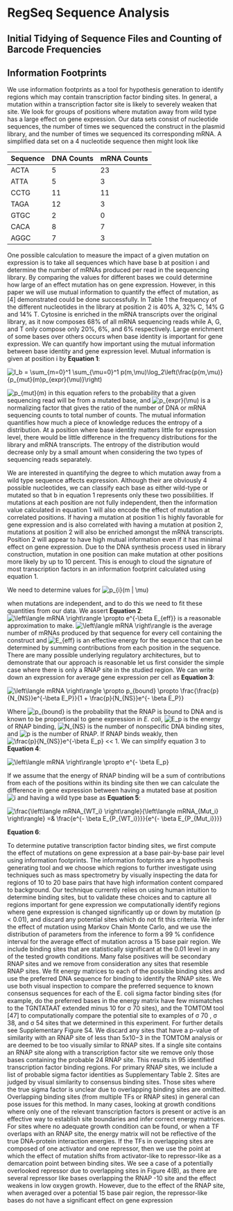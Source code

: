 # RegSeq Sequence Analysis

## Initial Tidying of Sequence Files and Counting of Barcode Frequencies

## Information Footprints
We use information footprints as a tool for hypothesis generation to identify regions which may
contain transcription factor binding sites. In general, a mutation within a transcription factor site
is likely to severely weaken that site. We look for groups of positions where mutation away from
wild type has a large effect on gene expression. Our data sets consist of nucleotide sequences, the
number of times we sequenced the construct in the plasmid library, and the number of times we
sequenced its corresponding mRNA. A simplified data set on a 4 nucleotide sequence then might
look like

| Sequence    | DNA Counts  | mRNA Counts |
| ----------- | ----------- | ----------- |
| ACTA        | 5           | 23          |
| ATTA        | 5           | 3           |
| CCTG        | 11          | 11          |
| TAGA        | 12          | 3           |
| GTGC        | 2           | 0           |
| CACA        | 8           | 7           |
| AGGC        | 7           | 3           |

One possible calculation to measure the impact of a given mutation on expression is to take
all sequences which have base b at position i and determine the number of mRNAs produced per
read in the sequencing library. By comparing the values for different bases we could determine
how large of an effect mutation has on gene expression. However, in this paper we will use mutual
information to quantify the effect of mutation, as [4] demonstrated could be done successfully.
In Table 1 the frequency of the different nucleotides in the library at position 2 is 40% A, 32% C, 14% G and 14% T. Cytosine is enriched in the mRNA transcripts over the original library, as it
now composes 68% of all mRNA sequencing reads while A, G, and T only compose only 20%,
6%, and 6% respectively. Large enrichment of some bases over others occurs when base identity
is important for gene expression. We can quantify how important using the mutual information
between base identity and gene expression level. Mutual information is given at position i by **Equation 1**:

![I_b =  \sum_{m=0}^1  \sum_{\mu=0}^1 p(m,\mu)\log_2\left(\frac{p(m,\mu)}{p_{mut}(m)p_{expr}(\mu)}\right)](https://render.githubusercontent.com/render/math?math=I_b%20%3D%20%20%5Csum_%7Bm%3D0%7D%5E1%20%20%5Csum_%7B%5Cmu%3D0%7D%5E1%20p(m%2C%5Cmu)%5Clog_2%5Cleft(%5Cfrac%7Bp(m%2C%5Cmu)%7D%7Bp_%7Bmut%7D(m)p_%7Bexpr%7D(%5Cmu)%7D%5Cright))

![p_{mut}(m)](https://render.githubusercontent.com/render/math?math=p_%7Bmut%7D(m)) in this equation refers to the probability that a given sequencing read will be from a mutated base, and   ![p_{expr}(\mu)](https://render.githubusercontent.com/render/math?math=p_%7Bexpr%7D(%5Cmu)) is a normalizing factor that gives the ratio of the number of DNA or
mRNA sequencing counts to total number of counts.
The mutual information quantifies how much a piece of knowledge reduces the entropy of a
distribution. At a position where base identity matters little for expression level, there would be
little difference in the frequency distributions for the library and mRNA transcripts. The entropy
of the distribution would decrease only by a small amount when considering the two types of
sequencing reads separately.

We are interested in quantifying the degree to which mutation away from a wild type sequence
affects expression. Although their are obviously 4 possible nucleotides, we can classify each base
as either wild-type or mutated so that b in equation 1 represents only these two possibilities.
If mutations at each position are not fully independent, then the information value calculated
in equation 1 will also encode the effect of mutation at correlated positions. If having a mutation at
position 1 is highly favorable for gene expression and is also correlated with having a mutation at
position 2, mutations at position 2 will also be enriched amongst the mRNA transcripts. Position
2 will appear to have high mutual information even if it has minimal effect on gene expression.
Due to the DNA synthesis process used in library construction, mutation in one position can
make mutation at other positions more likely by up to 10 percent. This is enough to cloud the
signature of most transcription factors in an information footprint calculated using equation 1.

We need to determine values for ![p_{i}(m | \mu)](https://render.githubusercontent.com/render/math?math=p_%7Bi%7D(m%20%7C%20%5Cmu))

when mutations are independent, and to do this we need to fit these quantities from our data. We assert **Equation 2**: ![\left\langle mRNA \right\rangle \propto e^{-\beta E_{eff}}](https://render.githubusercontent.com/render/math?math=%5Cleft%5Clangle%20mRNA%20%5Cright%5Crangle%20%5Cpropto%20e%5E%7B-%5Cbeta%20E_%7Beff%7D%7D)
is a reasonable approximation to make. ![\left\langle mRNA \right\rangle ](https://render.githubusercontent.com/render/math?math=%5Cleft%5Clangle%20mRNA%20%5Cright%5Crangle%20)
is the average number of mRNAs produced
by that sequence for every cell containing the construct and ![E_{eff}](https://render.githubusercontent.com/render/math?math=E_%7Beff%7D) is an effective energy for the
sequence that can be determined by summing contributions from each position in the sequence.
There are many possible underlying regulatory architectures, but to demonstrate that our approach is reasonable let us first consider the simple case where there is only a RNAP site in the
studied region. We can write down an expression for average gene expression per cell as **Equation 3**:

![\left\langle mRNA \right\rangle \propto p_{bound} \propto \frac{\frac{p}{N_{NS}}e^{-\beta E_P}}{1 + \frac{p}{N_{NS}}e^{- \beta E_P}}](https://render.githubusercontent.com/render/math?math=%5Cleft%5Clangle%20mRNA%20%5Cright%5Crangle%20%5Cpropto%20p_%7Bbound%7D%20%5Cpropto%20%5Cfrac%7B%5Cfrac%7Bp%7D%7BN_%7BNS%7D%7De%5E%7B-%5Cbeta%20E_P%7D%7D%7B1%20%2B%20%5Cfrac%7Bp%7D%7BN_%7BNS%7D%7De%5E%7B-%20%5Cbeta%20E_P%7D%7D)

Where ![p_{bound}](https://render.githubusercontent.com/render/math?math=p_%7Bbound%7D)
 is the probability that the RNAP is bound to DNA and is known to be proportional to gene expression in _E. coli_, ![E_p](https://render.githubusercontent.com/render/math?math=E_p)
 is the energy of RNAP binding, ![N_{NS}](https://render.githubusercontent.com/render/math?math=N_%7BNS%7D) is the number of nonspecific DNA binding sites, and ![p](https://render.githubusercontent.com/render/math?math=p)
is the number of RNAP. If RNAP binds weakly, then ![\frac{p}{N_{NS}}e^{-\beta E_p}](https://render.githubusercontent.com/render/math?math=%5Cfrac%7Bp%7D%7BN_%7BNS%7D%7De%5E%7B-%5Cbeta%20E_p%7D)
 << 1. We can simplify equation 3 to **Equation 4**:
 
 ![\left\langle mRNA \right\rangle \propto e^{- \beta E_p}](https://render.githubusercontent.com/render/math?math=%5Cleft%5Clangle%20mRNA%20%5Cright%5Crangle%20%5Cpropto%20e%5E%7B-%20%5Cbeta%20E_p%7D)

If we assume that the energy of RNAP binding will be a sum of contributions from each of the
positions within its binding site then we can calculate the difference in gene expression between
having a mutated base at position ![i](https://render.githubusercontent.com/render/math?math=i)
 and having a wild type base as **Equation 5**:
 
 ![\frac{\left\langle mRNA_{WT_i} \right\rangle}{\left\langle mRNA_{Mut_i} \right\rangle} =& \frac{e^{- \beta E_{P_{WT_i}}}}{e^{- \beta E_{P_{Mut_i}}}}](https://render.githubusercontent.com/render/math?math=%5Cfrac%7B%5Cleft%5Clangle%20mRNA_%7BWT_i%7D%20%5Cright%5Crangle%7D%7B%5Cleft%5Clangle%20mRNA_%7BMut_i%7D%20%5Cright%5Crangle%7D%20%3D%26%20%5Cfrac%7Be%5E%7B-%20%5Cbeta%20E_%7BP_%7BWT_i%7D%7D%7D%7D%7Be%5E%7B-%20%5Cbeta%20E_%7BP_%7BMut_i%7D%7D%7D%7D)

 
 **Equation 6**:































To determine putative transcription factor binding sites, we first compute the effect of mutations
on gene expression at a base pair-by-base pair level using information footprints. The information
footprints are a hypothesis generating tool and we choose which regions to further investigate
using techniques such as mass spectrometry by visually inspecting the data for regions of 10
to 20 base pairs that have high information content compared to background. Our technique
currently relies on using human intuition to determine binding sites, but to validate these choices
and to capture all regions important for gene expression we computationally identify regions
where gene expression is changed significantly up or down by mutation (p < 0.01), and discard
any potential sites which do not fit this criteria. We infer the effect of mutation using Markov
Chain Monte Carlo, and we use the distribution of parameters from the inference to form a 99 %
confidence interval for the average effect of mutation across a 15 base pair region. We include
binding sites that are statistically significant at the 0.01 level in any of the tested growth conditions.
Many false positives will be secondary RNAP sites and we remove from consideration any
sites that resemble RNAP sites. We fit energy matrices to each of the possible binding sites and
use the preferred DNA sequence for binding to identify the RNAP sites. We use both visual
inspection to compare the preferred sequence to known consensus sequences for each of the E.
coli sigma factor binding sites (for example, do the preferred bases in the energy matrix have
few mismatches to the TGNTATAAT extended minus 10 for σ
70 sites), and the TOMTOM tool
[47] to computationally compare the potential site to examples of σ
70
, σ
38, and σ
54 sites that we
determined in this experiment. For further details see Supplementary Figure S4. We discard any
sites that have a p-value of similarity with an RNAP site of less than 5x10−3
in the TOMTOM
analysis or are deemed to be too visually similar to RNAP sites. If a single site contains an RNAP
site along with a transcription factor site we remove only those bases containing the probable
24
RNAP site. This results in 95 identified transcription factor binding regions.
For primary RNAP sites, we include a list of probable sigma factor identities as Supplementary
Table 2. Sites are judged by visual similarity to consensus binding sites. Those sites where the true
sigma factor is unclear due to overlapping binding sites are omitted. Overlapping binding sites
(from multiple TFs or RNAP sites) in general can pose issues for this method. In many cases, looking at growth conditions where only one of the relevant transcription factors is present or active is
an effective way to establish site boundaries and infer correct energy matrices. For sites where no
adequate growth condition can be found, or when a TF overlaps with an RNAP site, the energy
matrix will not be reflective of the true DNA-protein interaction energies. If the TFs in overlapping
sites are composed of one activator and one repressor, then we use the point at which the effect
of mutation shifts from activator-like to repressor-like as a demarcation point between binding
sites. We see a case of a potentially overlooked repressor due to overlapping sites in Figure 4(B),
as there are several repressor like bases overlapping the RNAP -10 site and the effect weakens in
low oxygen growth. However, due to the effect of the RNAP site, when averaged over a potential 15 base pair region, the repressor-like bases do not have a significant effect on gene expression